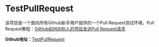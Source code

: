 # TestPullRequest

该项目是一个面向所有Github新手用户提供的一个Pull Request测试环境，Pull Request教程：[GitHub如何向别人的项目发送Pull Request请求](https://www.bigcoder.cn/article/17497.html#more)

**Github地址：**[TestPullRequest](https://github.com/HearingSmile/TestPullRequest)
